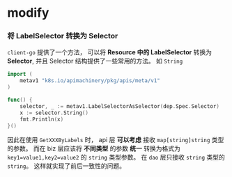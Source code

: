 # modify

### 将 LabelSelector 转换为 Selector

`client-go` 提供了一个方法， 可以将 **Resource 中的 LabelSelector** 转换为 **Selector**, 并且 Selector 结构提供了一些常用的方法。 如 `String`

```go
import (
    metav1 "k8s.io/apimachinery/pkg/apis/meta/v1"
)

func() {
    selector, _ := metav1.LabelSelectorAsSelector(dep.Spec.Selector)
    x := selector.String()
    fmt.Println(x)
}()
```

因此在使用 `GetXXXByLabels` 时， api 层 **可以考虑** 接收 `map[string]string` 类型的参数。 而在 biz 层应该将 **不同类型** 的参数 **统一** 转换为格式为 `key1=value1,key2=value2` 的 `string` 类型参数。 在 `dao` 层只接收 `string` 类型的 `string`。 这样就实现了前后一致性的问题。
